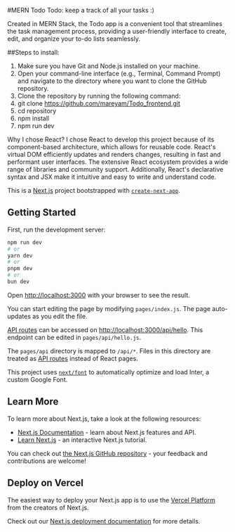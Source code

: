 #MERN Todo
Todo: keep a track of all your tasks :)


Created in MERN Stack, the Todo app is a convenient tool that streamlines the task management process, providing a user-friendly interface to create, edit, and organize your to-do lists seamlessly.

##Steps to install:
1. Make sure you have Git and Node.js installed on your machine.
2. Open your command-line interface (e.g., Terminal, Command Prompt) and navigate to the directory where you want to clone the GitHub repository.
3. Clone the repository by running the following command:
4.   git clone https://github.com/mareyam/Todo_frontend.git
5.   cd repository
6.   npm install
7.   npm run dev

Why I chose React?
I chose React to develop this project because of its component-based architecture, which allows for reusable code. React's virtual DOM efficiently updates and renders changes, resulting in fast and performant user interfaces. The extensive React ecosystem provides a wide range of libraries and community support. Additionally, React's declarative syntax and JSX make it intuitive and easy to write and understand code.


This is a [Next.js](https://nextjs.org/) project bootstrapped with [`create-next-app`](https://github.com/vercel/next.js/tree/canary/packages/create-next-app).

## Getting Started

First, run the development server:

```bash
npm run dev
# or
yarn dev
# or
pnpm dev
# or
bun dev
```

Open [http://localhost:3000](http://localhost:3000) with your browser to see the result.

You can start editing the page by modifying `pages/index.js`. The page auto-updates as you edit the file.

[API routes](https://nextjs.org/docs/api-routes/introduction) can be accessed on [http://localhost:3000/api/hello](http://localhost:3000/api/hello). This endpoint can be edited in `pages/api/hello.js`.

The `pages/api` directory is mapped to `/api/*`. Files in this directory are treated as [API routes](https://nextjs.org/docs/api-routes/introduction) instead of React pages.

This project uses [`next/font`](https://nextjs.org/docs/basic-features/font-optimization) to automatically optimize and load Inter, a custom Google Font.

## Learn More

To learn more about Next.js, take a look at the following resources:

- [Next.js Documentation](https://nextjs.org/docs) - learn about Next.js features and API.
- [Learn Next.js](https://nextjs.org/learn) - an interactive Next.js tutorial.

You can check out [the Next.js GitHub repository](https://github.com/vercel/next.js/) - your feedback and contributions are welcome!

## Deploy on Vercel

The easiest way to deploy your Next.js app is to use the [Vercel Platform](https://vercel.com/new?utm_medium=default-template&filter=next.js&utm_source=create-next-app&utm_campaign=create-next-app-readme) from the creators of Next.js.

Check out our [Next.js deployment documentation](https://nextjs.org/docs/deployment) for more details.
